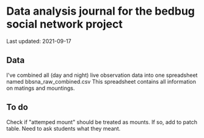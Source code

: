 # Data analysis journal for the bedbug social network project
Last updated: 2021-09-17

## Data
I've combined all (day and night) live observation data into one spreadsheet named bbsna_raw_combined.csv
This spreadsheet contains all information on matings and mountings. 


## To do
Check if "attemped mount" should be treated as mounts. If so, add to patch table. Need to ask students what they meant.
